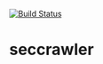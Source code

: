 [![Build Status](https://travis-ci.org/chengpohi/secer.svg)](https://travis-ci.org/chengpohi/secer)

seccrawler
======
